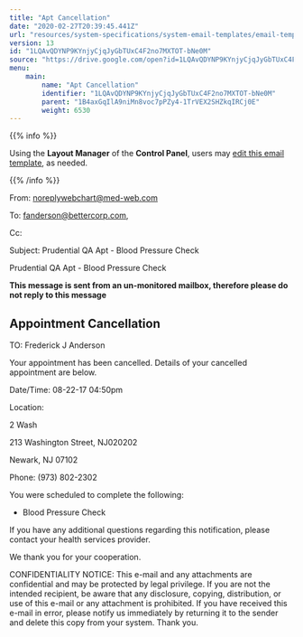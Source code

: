 ```yaml
---
title: "Apt Cancellation"
date: "2020-02-27T20:39:45.441Z"
url: "resources/system-specifications/system-email-templates/email-templates-from-scheduler/apt-cancellation.html"
version: 13
id: "1LQAvQDYNP9KYnjyCjqJyGbTUxC4F2no7MXTOT-bNe0M"
source: "https://drive.google.com/open?id=1LQAvQDYNP9KYnjyCjqJyGbTUxC4F2no7MXTOT-bNe0M"
menu:
    main:
        name: "Apt Cancellation"
        identifier: "1LQAvQDYNP9KYnjyCjqJyGbTUxC4F2no7MXTOT-bNe0M"
        parent: "1B4axGqIlA9niMn8voc7pPZy4-1TrVEX2SHZkqIRCj0E"
        weight: 6530
---
```









{{% info %}}

Using the **Layout Manager** of the **Control Panel**, users may [edit this email template](https://system/?f=admin&subfunc=layout_manager&search_for=email&layout_search=Go&lv_layout_manager_limit=0&opp=edit&doc_type&old_module=Email&old_name=Apt+Cancellation&active=0), as needed.

{{% /info %}}


From: noreplywebchart@med-web.com

To: fanderson@bettercorp.com,

Cc:

Subject: Prudential QA Apt - Blood Pressure Check

Prudential QA Apt - Blood Pressure Check



****This message is sent from an un-monitored mailbox, therefore please do not reply to this message****

## Appointment Cancellation



TO: Frederick J Anderson

Your appointment has been cancelled. Details of your cancelled appointment are below.

Date/Time: 08-22-17 04:50pm

Location:

2 Wash

213 Washington Street, NJ020202

Newark, NJ 07102

Phone: (973) 802-2302



You were scheduled to complete the following:

* Blood Pressure Check



If you have any additional questions regarding this notification, please contact your health services provider.

We thank you for your cooperation.





CONFIDENTIALITY NOTICE: This e-mail and any attachments are confidential and may be protected by legal privilege. If you are not the intended recipient, be aware that any disclosure, copying, distribution, or use of this e-mail or any attachment is prohibited. If you have received this e-mail in error, please notify us immediately by returning it to the sender and delete this copy from your system. Thank you.

